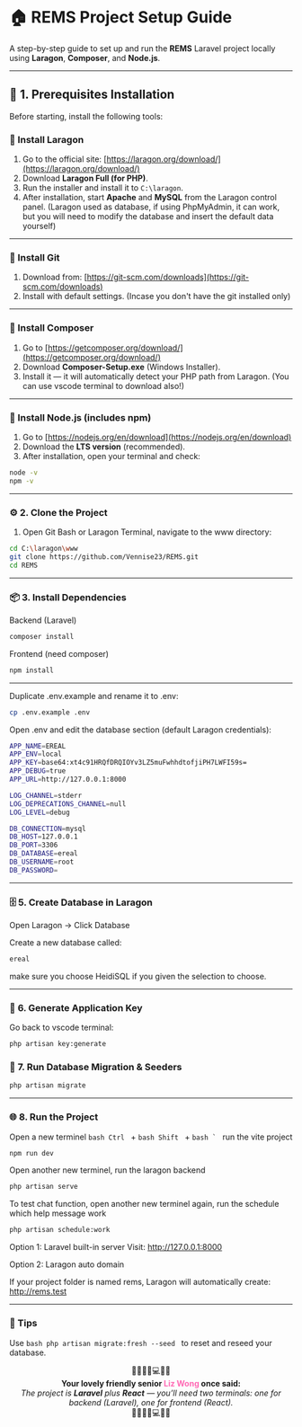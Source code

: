 # 🏠 REMS Project Setup Guide

A step-by-step guide to set up and run the **REMS** Laravel project locally using **Laragon**, **Composer**, and **Node.js**.

---

## 🧩 <b>1. Prerequisites Installation</b>

Before starting, install the following tools:

### 🔹 Install Laragon
1. Go to the official site: [https://laragon.org/download/](https://laragon.org/download/)
2. Download **Laragon Full (for PHP)**.
3. Run the installer and install it to `C:\laragon`.
4. After installation, start **Apache** and **MySQL** from the Laragon control panel.
(Laragon used as database, if using PhpMyAdmin, it can work, but you will need to modify the database and insert the default data yourself)
---

### 🔹 Install Git
1. Download from: [https://git-scm.com/downloads](https://git-scm.com/downloads)
2. Install with default settings.
(Incase you don't have the git installed only)
---

### 🔹 Install Composer
1. Go to [https://getcomposer.org/download/](https://getcomposer.org/download/)
2. Download **Composer-Setup.exe** (Windows Installer).
3. Install it — it will automatically detect your PHP path from Laragon.
(You can use vscode terminal to download also!)
---

### 🔹 Install Node.js (includes npm)
1. Go to [https://nodejs.org/en/download](https://nodejs.org/en/download)
2. Download the **LTS version** (recommended).
3. After installation, open your terminal and check:

```bash
node -v
npm -v
```
---

### ⚙️ <b>2. Clone the Project</b>
1. Open Git Bash or Laragon Terminal, navigate to the www directory:
```bash
cd C:\laragon\www
git clone https://github.com/Vennise23/REMS.git
cd REMS
```
---
### 📦 <b>3. Install Dependencies</b>
Backend (Laravel)
```bash
composer install

```
Frontend (need composer)
```bash
npm install

```
---
Duplicate .env.example and rename it to .env:
```bash
cp .env.example .env

```
Open .env and edit the database section (default Laragon credentials):
```bash
APP_NAME=EREAL
APP_ENV=local
APP_KEY=base64:xt4c91HRQfDRQIOYv3LZ5muFwhhdtofjiPH7LWFI59s=
APP_DEBUG=true
APP_URL=http://127.0.0.1:8000

LOG_CHANNEL=stderr
LOG_DEPRECATIONS_CHANNEL=null
LOG_LEVEL=debug

DB_CONNECTION=mysql
DB_HOST=127.0.0.1
DB_PORT=3306
DB_DATABASE=ereal
DB_USERNAME=root
DB_PASSWORD=
```
---
### 🗄️ <b>5. Create Database in Laragon</b>

Open Laragon → Click Database

Create a new database called:
```bash
ereal

```
make sure you choose HeidiSQL if you given the selection to choose.

---

### 🔑 <b>6. Generate Application Key</b>
Go back to vscode terminal:
```bash
php artisan key:generate

```
### 🧱 <b>7. Run Database Migration & Seeders</b>
```bash
php artisan migrate

```
---
### 🌐 <b>8. Run the Project</b>
Open a new terminel ```bash Ctrl ``` + ```bash Shift ``` + ```bash ` ```
run the vite project
```bash
npm run dev

```
Open another new terminel,
run the laragon backend
```bash
php artisan serve

```
To test chat function, open another new terminel again,
run the schedule which help message work
```bash
php artisan schedule:work

```

Option 1: Laravel built-in server
Visit: http://127.0.0.1:8000 

Option 2: Laragon auto domain

If your project folder is named rems, Laragon will automatically create:
http://rems.test

---
### 🧠 Tips

Use ```bash php artisan migrate:fresh --seed ``` to reset and reseed your database.

<p align="center">
🌸🌈✨🌟💻🌈🌸  
<br>
<b>Your lovely friendly senior <span style="color:#ff69b4;">Liz Wong</span> once said:</b><br>
<i>The project is <b>Laravel</b> plus <b>React</b> — you’ll need two terminals: one for backend (Laravel), one for frontend (React).</i>  
<br>
🌸🌈✨🌟💻🌈🌸
</p>

